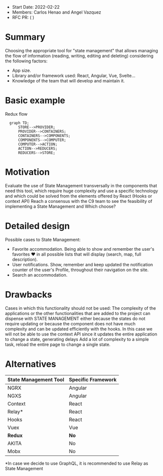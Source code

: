 - Start Date: 2022-02-22
- Members: Carlos Henao and Angel Vazquez
- RFC PR: ( )

# Summary

Choosing the appropriate tool for "state management" that allows managing the flow of information (reading, writing, editing and deleting) considering the following factors:
- App size.
- Library and/or framework used: React, Angular, Vue, Svelte…
- Knowledge of the team that will develop and maintain it.

# Basic example

  Redux flow

  ```mermaid
    graph TD;
        STORE-->PROVIDER;
        PROVIDER-->CONTAINERS;
        CONTAINERS-->COMPONENTS;
        COMPONENTS-->COMPUTER;
        COMPUTER-->ACTION;
        ACTION-->REDUCERS;
        REDUCERS-->STORE;
  ```

# Motivation

Evaluate the use of State Management transversally in the components that need this tool, which require huge complexity and use a specific technology and which could be solved from the elements offered by React (Hooks or context API)
Reach a consensus with the C9 team to see the feasibility of implementing a State Management and Which choose?

# Detailed design

Possible cases to State Management:

- Favorite accommodation.
Being able to show and remember the user's favorites ♥ in all possible lists that will display (search, map, full description).
- User notifications.
Show, remember and keep updated the notification counter of the user's Profile, throughout their navigation on the site.
- Search an accommodation.

# Drawbacks

Cases in which this functionality should not be used:
The complexity of the applications or the other functionalities that are added to the project can dispense with STATE MANAGEMENT either because the states do not require updating or because the component does not have much complexity and can be updated efficiently with the hooks.
In this case we will not be able to use the context API since it updates the entire application to change a state, generating delays
Add a lot of complexity to a simple task, reload the entire page to change a single state.

# Alternatives

State Management Tool  | Specific Framework
------------- | -------------
NGRX | Angular
NGXS | Angular
Context | React
Relay* | React
Hooks | React
Vuex | Vue
**Redux** | **No**
AKITA | No
Mobx | No

*In case we decide to use GraphQL, it is recommended to use Relay as State Management
